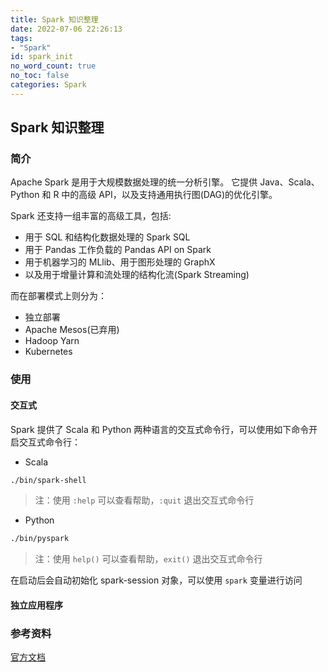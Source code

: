 ```yaml
---
title: Spark 知识整理
date: 2022-07-06 22:26:13
tags:
- "Spark"
id: spark_init
no_word_count: true
no_toc: false
categories: Spark
---
```


## Spark 知识整理

### 简介

Apache Spark 是用于大规模数据处理的统一分析引擎。
它提供 Java、Scala、Python 和 R 中的高级 API，以及支持通用执行图(DAG)的优化引擎。

Spark 还支持一组丰富的高级工具，包括:

- 用于 SQL 和结构化数据处理的 Spark SQL 
- 用于 Pandas 工作负载的 Pandas API on Spark 
- 用于机器学习的 MLlib、用于图形处理的 GraphX
- 以及用于增量计算和流处理的结构化流(Spark Streaming)

而在部署模式上则分为：

- 独立部署
- Apache Mesos(已弃用)
- Hadoop Yarn
- Kubernetes

### 使用

#### 交互式

Spark 提供了 Scala 和 Python 两种语言的交互式命令行，可以使用如下命令开启交互式命令行：

- Scala

```bash
./bin/spark-shell
```

> 注：使用 `:help` 可以查看帮助，`:quit` 退出交互式命令行

- Python

```bash
./bin/pyspark
```

> 注：使用 `help()` 可以查看帮助，`exit()` 退出交互式命令行

在启动后会自动初始化 spark-session 对象，可以使用 `spark` 变量进行访问

#### 独立应用程序



### 参考资料

[官方文档](https://spark.apache.org/docs/latest/)
